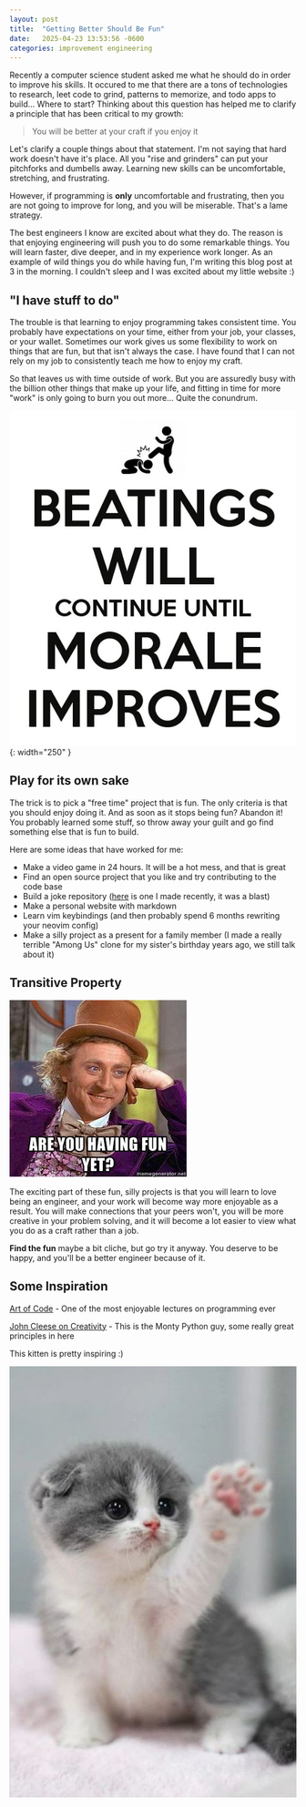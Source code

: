 ```yaml
---
layout: post
title:  "Getting Better Should Be Fun"
date:   2025-04-23 13:53:56 -0600
categories: improvement engineering
---
```


Recently a computer science student asked me what he should do in order to improve his skills. It occured to me that there are a tons of technologies to research, leet code to grind, patterns to memorize, and todo apps to build... Where to start? Thinking about this question has helped me to clarify a principle that has been critical to my growth:

> You will be better at your craft if you enjoy it

Let's clarify a couple things about that statement. I'm not saying that hard work doesn't have it's place. All you "rise and grinders" can put your pitchforks and dumbells away. Learning new skills can be uncomfortable, stretching, and frustrating.

However, if programming is **only** uncomfortable and frustrating, then you are not going to improve for long, and you will be miserable. That's a lame strategy.

The best engineers I know are excited about what they do. The reason is that enjoying engineering will push you to do some remarkable things. You will learn faster, dive deeper, and in my experience work longer. As an example of wild things you do while having fun, I'm writing this blog post at 3 in the morning. I couldn't sleep and I was excited about my little website :)

## "I have stuff to do"

The trouble is that learning to enjoy programming takes consistent time. You probably have expectations on your time, either from your job, your classes, or your wallet. Sometimes our work gives us some flexibility to work on things that are fun, but that isn't always the case. I have found that I can not rely on my job to consistently teach me how to enjoy my craft.

So that leaves us with time outside of work. But you are assuredly busy with the billion other things that make up your life, and fitting in time for more "work" is only going to burn you out more... Quite the conundrum.

![beatings-meme](/static/beatings_meme.jpg){: width="250" }

## Play for its own sake

The trick is to pick a "free time" project that is fun. The only criteria is that you should enjoy doing it. And as soon as it stops being fun? Abandon it! You probably learned some stuff, so throw away your guilt and go find something else that is fun to build.

Here are some ideas that have worked for me:

- Make a video game in 24 hours. It will be a hot mess, and that is great
- Find an open source project that you like and try contributing to the code base
- Build a joke repository ([here](https://github.com/RileyGabrielson/the-identity) is one I made recently, it was a blast)
- Make a personal website with markdown
- Learn vim keybindings (and then probably spend 6 months rewriting your neovim config)
- Make a silly project as a present for a family member (I made a really terrible "Among Us" clone for my sister's birthday years ago, we still talk about it)

## Transitive Property

![wonka fun](/static/fun_1_wonka.jpg)

The exciting part of these fun, silly projects is that you will learn to love being an engineer, and your work will become way more enjoyable as a result. You will make connections that your peers won't, you will be more creative in your problem solving, and it will become a lot easier to view what you do as a craft rather than a job.

**Find the fun** maybe a bit cliche, but go try it anyway. You deserve to be happy, and you'll be a better engineer because of it.

## Some Inspiration

[Art of Code](https://www.youtube.com/watch?v=6avJHaC3C2U) - One of the most enjoyable lectures on programming ever

[John Cleese on Creativity](https://genius.com/John-cleese-lecture-on-creativity-annotated) - This is the Monty Python guy, some really great principles in here

This kitten is pretty inspiring :)

![cat](/static/cat.jpg)
